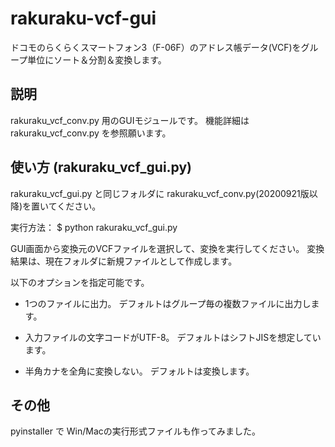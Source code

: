 # rakuraku-vcf-gui

ドコモのらくらくスマートフォン3（F-06F）のアドレス帳データ(VCF)をグループ単位にソート＆分割＆変換します。

## 説明
rakuraku_vcf_conv.py 用のGUIモジュールです。
機能詳細は rakuraku_vcf_conv.py を参照願います。

## 使い方 (rakuraku_vcf_gui.py)
rakuraku_vcf_gui.py と同じフォルダに rakuraku_vcf_conv.py(20200921版以降)を置いてください。

実行方法：
$ python rakuraku_vcf_gui.py

GUI画面から変換元のVCFファイルを選択して、変換を実行してください。
変換結果は、現在フォルダに新規ファイルとして作成します。

以下のオプションを指定可能です。
- 1つのファイルに出力。 デフォルトはグループ毎の複数ファイルに出力します。

- 入力ファイルの文字コードがUTF-8。 デフォルトはシフトJISを想定しています。

- 半角カナを全角に変換しない。 デフォルトは変換します。

## その他
pyinstaller で Win/Macの実行形式ファイルも作ってみました。
